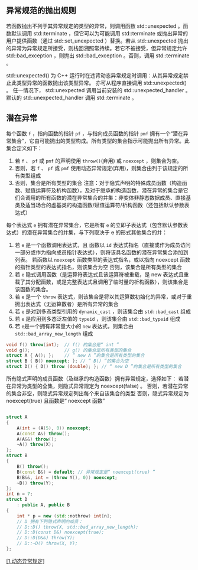 ## 异常规范的抛出规则

若函数抛出不列于其异常规定的类型的异常，则调用函数 std::unexpected 。函数默认调用 std::terminate ，但它可以为可能调用 std::terminate 或抛出异常的用户提供函数（通过 std::set_unexpected ）替换。若从 std::unexpected 抛出的异常为异常规定所接受，则栈回溯照常持续。若它不被接受，但异常规定允许 std::bad_exception ，则抛出 std::bad_exception 。否则，调用 std::terminate 。 

std::unexpected() 为 C++ 运行时在违背动态异常规定时调用：从其异常规定禁止此类型异常的函数抛出该类型异常。 
亦可从程序直接调用 std::unexpected() 。 
任一情况下， std::unexpected 调用当前安装的 std::unexpected_handler 。默认的 std::unexpected_handler 调用 std::terminate 。 


## 潜在异常
每个函数 `f` ，指向函数的指针 `pf` ，与指向成员函数的指针 `pmf` 拥有一个“潜在异常集合”，它由可能抛出的类型构成。所有类型的集合指示可能抛出所有异常。此集合定义如下： 
1) 若 `f` 、 `pf` 或 `pmf` 的声明使用 `throw()`(弃用) 或 `noexcept` ，则集合为空。
2) 否则，若 `f` 、 `pf` 或 `pmf` 使用动态异常规定(弃用)，则集合由列于该规定的所有类型组成
3) 否则，集合是所有类型的集合
注意：对于隐式声明的特殊成员函数（构造函数、赋值运算符及析构函数），及对于继承的构造函数，潜在异常的集合是它们会调用的所有函数的潜在异常集合的并集：非变体非静态数据成员、直接基类及适当场合的虚基类的构造函数/赋值运算符/析构函数（还包括默认参数表达式） 

每个表达式 `e` 拥有潜在异常集合，它是所有 `e` 的立即子表达式（包含默认参数表达式）的潜在异常集合的并集，与下列取决于 e 的形式其他集合的并： 
1) 若 `e` 是一个函数调用表达式，且 
函数以 `id` 表达式指名（直接或作为成员访问一部分或作为指向成员指针表达式），则将该具名函数的潜在异常集合添加到列表。 
若函数以 `noexcept` 函数类型的表达式指名，或以指向 noexcept 函数的指针类型的表达式指名，则该集合为空 
否则，该集合是所有类型的集合
2) 若 `e` 隐式调用函数（是运算符表达式且该运算符被重载，是 new 表达式且重载了其分配函数，或是完整表达式且调用了临时量的析构函数），则该集合是该函数的集合。
3) 若 `e` 是一个 `throw` 表达式，则该集合是将以其运算数初始化的异常，或对于重抛出表达式（无运算数者）是所有异常的集合
4) 若 `e` 是对到多态类型引用的 `dynamic_cast` ，则该集合由 `std::bad_cast` 组成
5) 若 `e` 是应用到多态泛左值的 `typeid` ，则该集合由 `std::bad_typeid` 组成
6) 若 `e`是一个拥有非常量大小的 `new` 表达式，则集合由 `std::bad_array_new_length` 组成

```c++
void f() throw(int);  // f() 的集合是“ int ”
void g();             // g() 的集合是所有类型的集合
struct A { A(); };    // “ new A ”的集合是所有类型的集合
struct B { B() noexcept; }; // “ B() ”的集合为空
struct D() { D() throw (double); }; // “ new D ”的集合是所有类型的集合
```
所有隐式声明的成员函数（及继承的构造函数）拥有异常规定，选择如下： 
若潜在异常为类型的全集，则隐式异常规定为 noexcept(false) 。 
否则，若潜在异常的集合非空，则隐式异常规定列出每个来自该集合的类型 
否则，隐式异常规定为 noexcept(true) 且函数是“ noexcept 函数” 

```c++

struct A
{
    A(int = (A(5), 0)) noexcept;
    A(const A&) throw();
    A(A&&) throw();
    ~A() throw(X);
};
struct B
{
    B() throw();
    B(const B&) = default; // 异常规定是“ noexcept(true) ”
    B(B&&, int = (throw Y(), 0)) noexcept;
    ~B() throw(Y);
};
int n = 7;
struct D
    : public A, public B
{
    int * p = new (std::nothrow) int[n];
    // D 拥有下列隐式声明的成员：
    // D::D() throw(X, std::bad_array_new_length);
    // D::D(const D&) noexcept(true);
    // D::D(D&&) throw(Y);
    // D::~D() throw(X, Y);
};

```









[[1.动态异常规定]](https://zh.cppreference.com/w/cpp/language/except_spec)